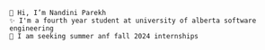 	👋 Hi, I’m Nandini Parekh
	✨ I'm a fourth year student at university of alberta software engineering 
	🦄 I am seeking summer anf fall 2024 internships
